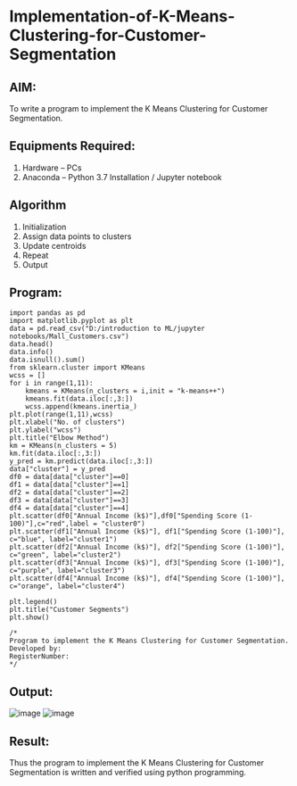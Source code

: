 # Implementation-of-K-Means-Clustering-for-Customer-Segmentation

## AIM:
To write a program to implement the K Means Clustering for Customer Segmentation.

## Equipments Required:
1. Hardware – PCs
2. Anaconda – Python 3.7 Installation / Jupyter notebook

## Algorithm
1. Initialization
2. Assign data points to clusters
3. Update centroids
4. Repeat
5. Output

## Program:

```
import pandas as pd
import matplotlib.pyplot as plt
data = pd.read_csv("D:/introduction to ML/jupyter notebooks/Mall_Customers.csv")
data.head()
data.info()
data.isnull().sum()
from sklearn.cluster import KMeans
wcss = []
for i in range(1,11):
    kmeans = KMeans(n_clusters = i,init = "k-means++")
    kmeans.fit(data.iloc[:,3:]) 
    wcss.append(kmeans.inertia_)
plt.plot(range(1,11),wcss)
plt.xlabel("No. of clusters")
plt.ylabel("wcss")
plt.title("Elbow Method")
km = KMeans(n_clusters = 5)
km.fit(data.iloc[:,3:])
y_pred = km.predict(data.iloc[:,3:])
data["cluster"] = y_pred
df0 = data[data["cluster"]==0]
df1 = data[data["cluster"]==1]
df2 = data[data["cluster"]==2]
df3 = data[data["cluster"]==3]
df4 = data[data["cluster"]==4]
plt.scatter(df0["Annual Income (k$)"],df0["Spending Score (1-100)"],c="red",label = "cluster0")
plt.scatter(df1["Annual Income (k$)"], df1["Spending Score (1-100)"], c="blue", label="cluster1")
plt.scatter(df2["Annual Income (k$)"], df2["Spending Score (1-100)"], c="green", label="cluster2")
plt.scatter(df3["Annual Income (k$)"], df3["Spending Score (1-100)"], c="purple", label="cluster3")
plt.scatter(df4["Annual Income (k$)"], df4["Spending Score (1-100)"], c="orange", label="cluster4")

plt.legend()
plt.title("Customer Segments")
plt.show()
```



```
/*
Program to implement the K Means Clustering for Customer Segmentation.
Developed by: 
RegisterNumber:  
*/
```

## Output:
![image](https://github.com/arbasil05/Implementation-of-K-Means-Clustering-for-Customer-Segmentation/assets/144218037/aa5eac9a-2336-4c29-8681-019d03a473b4)
![image](https://github.com/arbasil05/Implementation-of-K-Means-Clustering-for-Customer-Segmentation/assets/144218037/4b4f73ab-5ec9-43e8-9645-22965cdbf6b8)




## Result:
Thus the program to implement the K Means Clustering for Customer Segmentation is written and verified using python programming.
